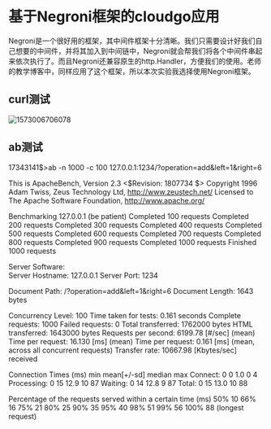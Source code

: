 # 基于Negroni框架的cloudgo应用

Negroni是一个很好用的框架，其中间件框架十分清晰。我们只需要设计好我们自己想要的中间件，并将其加入到中间链中，Negroni就会帮我们将各个中间件串起来依次执行了。而且Negroni还兼容原生的http.Handler，方便我们的使用。老师的教学博客中，同样应用了这个框架，所以本次实验我选择使用Negroni框架。



## curl测试

![1573006706078](C:\Users\89481\AppData\Roaming\Typora\typora-user-images\1573006706078.png)



## ab测试

17343141$>ab -n 1000 -c 100 127.0.0.1:1234/?operation=add\&left=1\&right=6

This is ApacheBench, Version 2.3 <$Revision: 1807734 $>
Copyright 1996 Adam Twiss, Zeus Technology Ltd, http://www.zeustech.net/
Licensed to The Apache Software Foundation, http://www.apache.org/

Benchmarking 127.0.0.1 (be patient)
Completed 100 requests
Completed 200 requests
Completed 300 requests
Completed 400 requests
Completed 500 requests
Completed 600 requests
Completed 700 requests
Completed 800 requests
Completed 900 requests
Completed 1000 requests
Finished 1000 requests


Server Software:        
Server Hostname:        127.0.0.1
Server Port:            1234

Document Path:          /?operation=add&left=1&right=6
Document Length:        1643 bytes

Concurrency Level:      100
Time taken for tests:   0.161 seconds
Complete requests:      1000
Failed requests:        0
Total transferred:      1762000 bytes
HTML transferred:       1643000 bytes
Requests per second:    6199.78 [#/sec] (mean)
Time per request:       16.130 [ms] (mean)
Time per request:       0.161 [ms] (mean, across all concurrent requests)
Transfer rate:          10667.98 [Kbytes/sec] received

Connection Times (ms)
              min  mean[+/-sd] median   max
Connect:        0    0   1.0      0       4
Processing:     0   15  12.9     10      87
Waiting:        0   14  12.8      9      87
Total:          0   15  13.0     10      88

Percentage of the requests served within a certain time (ms)
  50%     10
  66%     16
  75%     21
  80%     25
  90%     35
  95%     40
  98%     51
  99%     56
 100%     88 (longest request)

